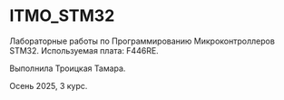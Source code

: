 # ITMO_STM32

Лабораторные работы по Программированию Микроконтроллеров STM32. Используемая плата: F446RE.

Выполнила Троицкая Тамара.

Осень 2025, 3 курс.